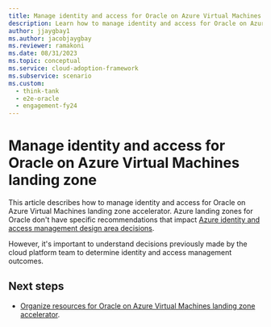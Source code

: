 ```yaml
---
title: Manage identity and access for Oracle on Azure Virtual Machines landing zone
description: Learn how to manage identity and access for Oracle on Azure Virtual Machines landing zone.
author: jjaygbay1
ms.author: jacobjaygbay
ms.reviewer: ramakoni
ms.date: 08/31/2023
ms.topic: conceptual
ms.service: cloud-adoption-framework
ms.subservice: scenario
ms.custom: 
  - think-tank
  - e2e-oracle
  - engagement-fy24
--- 
```


# Manage identity and access for Oracle on Azure Virtual Machines landing zone

This article describes how to manage identity and access for Oracle on Azure Virtual Machines landing zone accelerator. Azure landing zones for Oracle don't have specific recommendations that impact [Azure identity and access management design area decisions](../../ready/landing-zone/design-area/identity-access.md).

However, it's important to understand decisions previously made by the cloud platform team to determine identity and access management outcomes.

## Next steps

- [Organize resources for Oracle on Azure Virtual Machines landing zone accelerator](manage-resources-oracle-landing-zone.md).  
